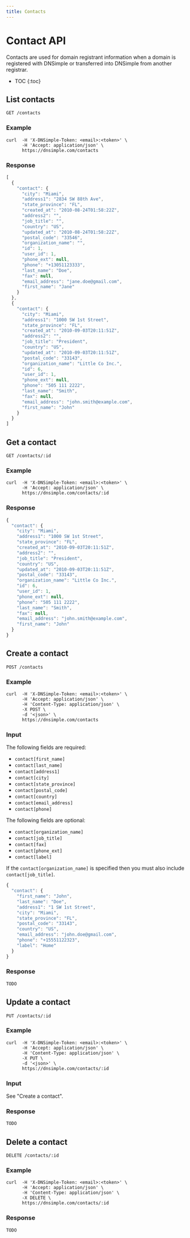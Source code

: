 ```yaml
---
title: Contacts
---
```


# Contact API

Contacts are used for domain registrant information when a domain is registered
with DNSimple or transferred into DNSimple from another registrar.

* TOC
{:toc}


## List contacts

    GET /contacts

### Example

    curl  -H 'X-DNSimple-Token: <email>:<token>' \
          -H 'Accept: application/json' \
          https://dnsimple.com/contacts

### Response

~~~ js
[
  {
    "contact": {
      "city": "Miami",
      "address1": "2834 SW 88th Ave",
      "state_province": "FL",
      "created_at": "2010-08-24T01:58:22Z",
      "address2": "",
      "job_title": "",
      "country": "US",
      "updated_at": "2010-08-24T01:58:22Z",
      "postal_code": "33546",
      "organization_name": "",
      "id": 1,
      "user_id": 1,
      "phone_ext": null,
      "phone": "+13051123333",
      "last_name": "Doe",
      "fax": null,
      "email_address": "jane.doe@gmail.com",
      "first_name": "Jane"
    }
  },
  {
    "contact": {
      "city": "Miami",
      "address1": "1000 SW 1st Street",
      "state_province": "FL",
      "created_at": "2010-09-03T20:11:51Z",
      "address2": "",
      "job_title": "President",
      "country": "US",
      "updated_at": "2010-09-03T20:11:51Z",
      "postal_code": "33143",
      "organization_name": "Little Co Inc.",
      "id": 6,
      "user_id": 1,
      "phone_ext": null,
      "phone": "505 111 2222",
      "last_name": "Smith",
      "fax": null,
      "email_address": "john.smith@example.com",
      "first_name": "John"
    }
  }
]
~~~


## Get a contact

    GET /contacts/:id

### Example

    curl  -H 'X-DNSimple-Token: <email>:<token>' \
          -H 'Accept: application/json' \
          https://dnsimple.com/contacts/:id

### Response

~~~ js
{
  "contact": {
    "city": "Miami",
    "address1": "1000 SW 1st Street",
    "state_province": "FL",
    "created_at": "2010-09-03T20:11:51Z",
    "address2": "",
    "job_title": "President",
    "country": "US",
    "updated_at": "2010-09-03T20:11:51Z",
    "postal_code": "33143",
    "organization_name": "Little Co Inc.",
    "id": 6,
    "user_id": 1,
    "phone_ext": null,
    "phone": "505 111 2222",
    "last_name": "Smith",
    "fax": null,
    "email_address": "john.smith@example.com",
    "first_name": "John"
  }
}
~~~


## Create a contact

    POST /contacts

### Example

    curl  -H 'X-DNSimple-Token: <email>:<token>' \
          -H 'Accept: application/json' \
          -H 'Content-Type: application/json' \
          -X POST \
          -d '<json>' \
          https://dnsimple.com/contacts

### Input

The following fields are required:

- `contact[first_name]`
- `contact[last_name]`
- `contact[address1]`
- `contact[city]`
- `contact[state_province]`
- `contact[postal_code]`
- `contact[country]`
- `contact[email_address]`
- `contact[phone]`

The following fields are optional:

- `contact[organization_name]`
- `contact[job_title]`
- `contact[fax]`
- `contact[phone_ext]`
- `contact[label]`

If the `contact[organization_name]` is specified then you must also include `contact[job_title]`.

~~~ js
{
  "contact": {
    "first_name": "John",
    "last_name": "Doe",
    "address1": "1 SW 1st Street",
    "city": "Miami",
    "state_province": "FL",
    "postal_code": "33143",
    "country": "US",
    "email_address": "john.doe@gmail.com",
    "phone": "+15551122323",
    "label": "Home"
  }
}
~~~

### Response

~~~ js
TODO
~~~


## Update a contact

    PUT /contacts/:id

### Example

    curl  -H 'X-DNSimple-Token: <email>:<token>' \
          -H 'Accept: application/json' \
          -H 'Content-Type: application/json' \
          -X PUT \
          -d '<json>' \
          https://dnsimple.com/contacts/:id

### Input

See "Create a contact".

### Response

~~~ js
TODO
~~~


## Delete a contact

    DELETE /contacts/:id

### Example

    curl  -H 'X-DNSimple-Token: <email>:<token>' \
          -H 'Accept: application/json' \
          -H 'Content-Type: application/json' \
          -X DELETE \
          https://dnsimple.com/contacts/:id

### Response

~~~ js
TODO
~~~

